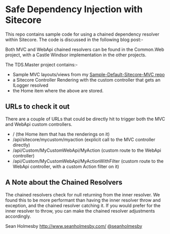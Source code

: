 Safe Dependency Injection with Sitecore
=======================================

This repo contains sample code for using a chained dependency resolver within Sitecore.
The code is discussed in the following blog post:-


Both MVC and WebApi chained resolvers can be found in the Common.Web project, with a Castle Windsor implementation in the other projects.

The TDS.Master project contains:-
 - Sample MVC layouts/views from my [Sample-Default-Sitecore-MVC repo](https://github.com/SaintSkeeta/Sample-Default-Sitecore-MVC)
 - a Sitecore Controller Rendering with the custom controller that gets an ILogger resolved
 - the Home item where the above are stored.

URLs to check it out
--------------------
There are a couple of URLs that could be directly hit to trigger both the MVC and WebApi custom controllers.

 - / (the Home item that has the renderings on it)
 - /api/sitecore/mycustom/myaction (explicit call to the MVC controller directly)
 - /api/Custom/MyCustomWebApi/MyAction (custom route to the WebApi controller)
 - /api/Custom/MyCustomWebApi/MyActionWithFilter (custom route to the WebApi controller, with a custom Action filter on it)
 


A Note about the Chained Resolvers
----------------------------------
The chained resolvers check for null returning from the inner resolver. We found this to be more performant than having the inner resolver throw and exception, and the chained resolver catching it.
If you would prefer for the inner resolver to throw, you can make the chained resolver adjustments accordingly.


Sean Holmesby
http://www.seanholmesby.com/
[@seanholmesby](http://twitter.com/seanholmesby)